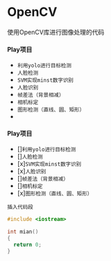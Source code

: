 # OpenCV
使用OpenCV库进行图像处理的代码

#### Play项目
* `利用yolo进行目标检测`
* `人脸检测`
* `SVM实现minst数字识别`
* `人脸识别`
* `帧差法（背景相减）`
* `相机标定`
* `图形检测（直线、圆、矩形）`
* 

#### Play项目
- []`利用yolo进行目标检测`
- []`人脸检测`
- [x]`SVM实现minst数字识别`
- [x]`人脸识别`
- []`帧差法（背景相减）`
- []`相机标定`
- [x]`图形检测（直线、圆、矩形）`

`插入代码段`
```cpp
#include <iostream>

int mian()
{
  return 0;
}
```
